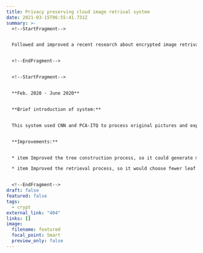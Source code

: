```yaml
---
title: Privacy preserving cloud image retrival system
date: 2021-03-15T06:55:41.731Z
summary: >-
  <!--StartFragment-->


  Followed and improved a recent research about encrypted image retrival system working on the cloud that could preserve user privacy.


  <!--EndFragment-->


  <!--StartFragment-->


  **Feb. 2020 - June 2020**


  **Brief introduction of system:**


  This system used CNN and PCA-ITQ to process original pictures and exported their features as short binary strings which cloud represent original features. Then the system would use random matrix to encrypt user request and index tree, use chaos scrambling to encrypt images so the cloud server couldn't analyse user requests, retrival process and statistical law, hence it could protect user privacy.


  **Improvements:**


  * item Improved the tree construction process, so it could generate more balanced index trees which could improve accuracy. 

  * item Improved the retrieval process, so it would choose fewer leaf nodes and achieve better efficiency.


  <!--EndFragment-->
draft: false
featured: false
tags:
  - crypt
external_link: "404"
links: []
image:
  filename: featured
  focal_point: Smart
  preview_only: false
---
```

